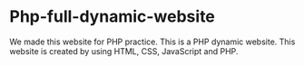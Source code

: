 # Php-full-dynamic-website
We made this website for PHP practice.
This is a PHP dynamic website. This website is created by using HTML, CSS, JavaScript and PHP. 
